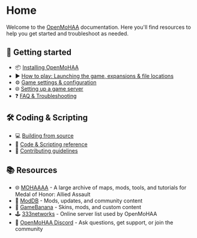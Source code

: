 # Home

Welcome to the [OpenMoHAA](https://www.openmohaa.org/) documentation. Here you'll find resources to help you get started and troubleshoot as needed.

## 🚀 Getting started

- 📦 [Installing OpenMoHAA](markdown/01-intro/01-installation.md)
- ▶️ [How to play: Launching the game, expansions & file locations](markdown/02-running/01-running.md)
- ⚙️ [Game settings & configuration](markdown/03-configuration/01-configuration.md)
- 🌐 [Setting up a game server](markdown/02-running/02-running-server.md)
- ❓ [FAQ & Troubleshooting](markdown/02-running/03-faq.md)

## 🛠️ Coding & Scripting

- 💻 [Building from source](markdown/04-coding/01-compiling.md)
- 📝 [Code & Scripting reference](markdown/04-coding/02-coding.md)
- 📜 [Contributing guidelines](markdown/05-contributing/01-guidelines.md)

## 📚 Resources

- 🌐 [MOHAAAA](https://www.mohaaaa.co.uk/) - A large archive of maps, mods, tools, and tutorials for Medal of Honor: Allied Assault
- 📂 [ModDB](https://www.moddb.com/games/medal-of-honor-allied-assault) - Mods, updates, and community content
- 📂 [GameBanana](https://gamebanana.com/games/720) - Skins, mods, and custom content
- 🕹️ [333networks](https://master.333networks.com/g) - Online server list used by OpenMoHAA
- 💬 [OpenMoHAA Discord](https://discord.gg/NYtH58R) - Ask questions, get support, or join the community
